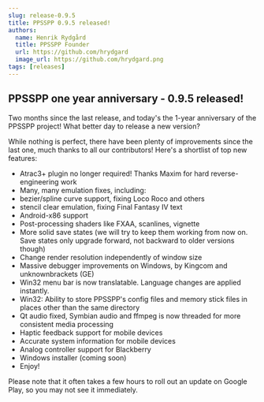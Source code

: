 ```yaml
---
slug: release-0.9.5
title: PPSSPP 0.9.5 released!
authors:
  name: Henrik Rydgård
  title: PPSSPP Founder
  url: https://github.com/hrydgard
  image_url: https://github.com/hrydgard.png
tags: [releases]
---
```


## PPSSPP one year anniversary - 0.9.5 released!

Two months since the last release, and today's the 1-year anniversary of the PPSSPP project! What better day to release a new version?

While nothing is perfect, there have been plenty of improvements since the last one, much thanks to all our contributors! Here's a shortlist of top new features:

* Atrac3+ plugin no longer required! Thanks Maxim for hard reverse-engineering work
* Many, many emulation fixes, including:
* bezier/spline curve support, fixing Loco Roco and others
* stencil clear emulation, fixing Final Fantasy IV text
* Android-x86 support
* Post-processing shaders like FXAA, scanlines, vignette
* More solid save states (we will try to keep them working from now on. Save states only upgrade forward, not backward to older versions though)
* Change render resolution independently of window size
* Massive debugger improvements on Windows, by Kingcom and unknownbrackets (GE)
* Win32 menu bar is now translatable. Language changes are applied instantly.
* Win32: Ability to store PPSSPP's config files and memory stick files in places other than the same directory
* Qt audio fixed, Symbian audio and ffmpeg is now threaded for more consistent media processing
* Haptic feedback support for mobile devices
* Accurate system information for mobile devices
* Analog controller support for Blackberry
* Windows installer (coming soon)
* Enjoy!

Please note that it often takes a few hours to roll out an update on Google Play, so you may not see it immediately.
